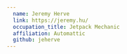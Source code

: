 ```yaml
---
  name: Jeremy Herve
  link: https://jeremy.hu/
  occupation_title: Jetpack Mechanic
  affiliation: Automattic
  github: jeherve
---
```

